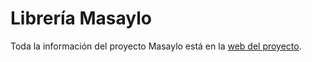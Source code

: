 # Librería Masaylo

Toda la información del proyecto Masaylo está en la [web del proyecto](https://clubroboticagranada.github.io/MASAYLO-CRG/).